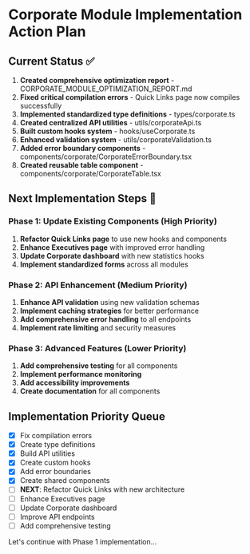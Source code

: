 # Corporate Module Implementation Action Plan

## Current Status ✅
1. **Created comprehensive optimization report** - CORPORATE_MODULE_OPTIMIZATION_REPORT.md
2. **Fixed critical compilation errors** - Quick Links page now compiles successfully
3. **Implemented standardized type definitions** - types/corporate.ts
4. **Created centralized API utilities** - utils/corporateApi.ts
5. **Built custom hooks system** - hooks/useCorporate.ts
6. **Enhanced validation system** - utils/corporateValidation.ts
7. **Added error boundary components** - components/corporate/CorporateErrorBoundary.tsx
8. **Created reusable table component** - components/corporate/CorporateTable.tsx

## Next Implementation Steps 🚀

### Phase 1: Update Existing Components (High Priority)
1. **Refactor Quick Links page** to use new hooks and components
2. **Enhance Executives page** with improved error handling
3. **Update Corporate dashboard** with new statistics hooks
4. **Implement standardized forms** across all modules

### Phase 2: API Enhancement (Medium Priority)
1. **Enhance API validation** using new validation schemas
2. **Implement caching strategies** for better performance
3. **Add comprehensive error handling** to all endpoints
4. **Implement rate limiting** and security measures

### Phase 3: Advanced Features (Lower Priority)
1. **Add comprehensive testing** for all components
2. **Implement performance monitoring**
3. **Add accessibility improvements**
4. **Create documentation** for all components

## Implementation Priority Queue
- [x] Fix compilation errors
- [x] Create type definitions
- [x] Build API utilities
- [x] Create custom hooks
- [x] Add error boundaries
- [x] Create shared components
- [ ] **NEXT**: Refactor Quick Links with new architecture
- [ ] Enhance Executives page
- [ ] Update Corporate dashboard
- [ ] Improve API endpoints
- [ ] Add comprehensive testing

Let's continue with Phase 1 implementation...
